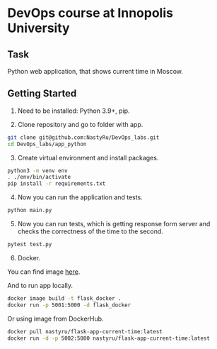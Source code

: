 # DevOps course at Innopolis University

## Task

Python web application, that shows current time in Moscow.

## Getting Started

1. Need to be installed: Python 3.9+, pip.

2. Clone repository and go to folder with app.

```sh
git clone git@github.com:NastyRu/DevOps_labs.git
cd DevOps_labs/app_python
```

3. Create virtual environment and install packages.

```sh
python3 -m venv env
. ./env/bin/activate
pip install -r requirements.txt
```

4. Now you can run the application and tests.

```sh
python main.py
```

5. Now you can run tests, which is getting response form server and checks the correctness of the time to the second.

```sh
pytest test.py
```

6. Docker.

You can find image [here](https://hub.docker.com/repository/docker/nastyru/flask-app-current-time).

And to run app locally.
```sh
docker image build -t flask_docker .
docker run -p 5001:5000 -d flask_docker
```

Or using image from DockerHub.
```sh
docker pull nastyru/flask-app-current-time:latest
docker run -d -p 5002:5000 nastyru/flask-app-current-time:latest
```
